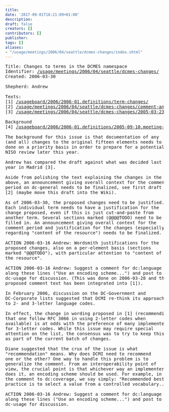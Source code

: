 ```yaml
---
title: 
date: '2017-09-01T16:21:09+01:00'
description: 
draft: false
creators: []
contributors: []
publisher: 
tags: []
aliases:
- "/usage/meetings/2006/04/seattle/dcmes-changes/index.shtml"
---
```


<pre>
Title: Changes to terms in the DCMES namespace 
Identifier: <a href="/usage/meetings/2006/04/seattle/dcmes-changes/">/usage/meetings/2006/04/seattle/dcmes-changes/</a>
Created: 2006-03-30

Shepherd: Andrew

Texts:
[1] <a href="/usageboard/2006/2006-01.definitions/term-changes/">/usageboard/2006/2006-01.definitions/term-changes/</a>
[2] <a href="/usage/meetings/2006/04/seattle/dcmes-changes/comment-announcement-text.txt">/usage/meetings/2006/04/seattle/dcmes-changes/comment-announcement-text.txt</a>
[3] <a href="/usage/meetings/2006/04/seattle/dcmes-changes/2005-03-23.dc-language.html">/usage/meetings/2006/04/seattle/dcmes-changes/2005-03-23.dc-language.html</a>

Background 
[4] <a href="/usageboard/2006/2006-01.definitions/2005-09-10.meeting-notes-excerpts.html">/usageboard/2006/2006-01.definitions/2005-09-10.meeting-notes-excerpts.html</a>

The background for this issue is that documentation of any
(and all) changes to the original fifteen elements needs to be
done on a priority basis in order to prepare for a potential
NISO review later this year.

Andrew has compared the draft against what was decided last
year in Madrid [3].

Aside from polishing the text explaining the changes in the
above, an announcement giving overall context for the comment
period on dc-general needs to be finalized, see first draft at
[2] (maybe move this draft into the Wiki).

As of 2006-03-30, the proposed changes need to be justified.
Each individual term needs to have a justification for the
change proposed, even if this is just cut-and-paste from
another term. Several sections marked (@@@@TODO) need to be
filled in. An announcement giving overall context for the
comment period and justification for the changes (especially
regarding "content of the resource") needs to be finalized.

ACTION 2006-03-16 Andrew: Wordsmith justifications for the
proposed changes, also on a per-element basis (sections
marked "@@@TODO"), with particular attention to "content of
the resource".

ACTION 2006-03-16 Andrew: Suggest a comment for dc:language
along these lines ("Use an encoding scheme...") and post to
dc-usage for discussion. (This was done on 2006-03-28 and the 
proposed comment text has been integrated into [1]).

In February 2006, discussion on the DC-Government and
DC-Corporate lists suggested that DCMI re-think its approach
to 2- and 3-letter language codes.

In effect, the change in wording proposed in [1] (recommending
that one follow RFC 3066 in using 2-letter codes when
available) is at odds with the preference of many implementers
for 3-letter codes. While this issue may require special
attention on the list, the consensus was to try to keep this
as part of the current batch of changes.

Diane suggested that the crux of the issue is what
"recommendation" means. Why does DCMI need to recommend
one or the other? One way to handle this problem is to
generalize the comment. From an interoperability point of
view, the crucial point is that whichever way an implementer
does it, an encoding scheme should be used. For example, in
the comment to dc:coverage, we say simply: "Recommended best
practice is to select a value from a controlled vocabulary..."

ACTION 2006-03-16 Andrew: Suggest a comment for dc:language
along these lines ("Use an encoding scheme...") and post to
dc-usage for discussion.

</pre>
